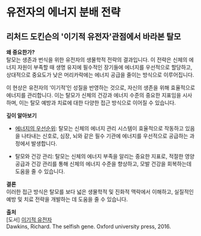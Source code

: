 
# 유전자의 에너지 분배 전략

## 리처드 도킨슨의 '이기적 유전자'관점에서 바라본 탈모

**왜 중요한가?**   
탈모는 생존과 번식을 위한 유전자의 생물학적 전략의 결과입니다. 이 전략은 신체의 에너지 자원이 부족할 때 생명 유지에 필수적인 장기들에 에너지를 우선적으로 할당하고, 상대적으로 중요도가 낮은 머리카락에는 에너지 공급을 줄이는 방식으로 이루어집니다. 

이 현상은 유전자의 ‘이기적’인 성질을 반영하는 것으로, 자신의 생존을 위해 효율적으로 에너지를 관리합니다. 이는 탈모가 신체의 건강과 에너지 수준의 중요한 지표임을 시사하며, 이는 탈모 예방과 치료에 대한 다양한 접근 방식으로 이어질 수 있습니다.

**깊이 알아보기** 

- [에너지의 우선순위](/m04/m0402/m040201): 탈모는 신체의 에너지 관리 시스템이 효율적으로 작동하고 있음을 나타내는 신호로, 심장, 뇌와 같은 필수 기관에 에너지를 우선적으로 공급하는 과정에서 발생합니다. 

- 탈모와 건강 관리: 탈모는 신체의 에너지 부족을 알리는 중요한 지표로, 적절한 영양 공급과 건강 관리를 통해 신체의 에너지 수준을 향상하고, 모발 건강을 회복하는데 도움을 줄 수 있습니다. 

**결론**   
이러한 접근 방식은 탈모를 보다 넓은 생물학적 및 진화적 맥락에서 이해하고, 실질적인 예방 및 치료 전략을 개발하는 데 도움을 줄 수 있습니다.

**출처**  
[도서] [이기적 유전자](/m04/m0407/m040701)   
Dawkins, Richard. The selfish gene. Oxford university press, 2016.
<!--stackedit_data:
eyJoaXN0b3J5IjpbMTk5NjI5NDM5OSwxODI3NzI5Mjc5LC02MD
MxNjMxMjksMTEzODA1MDgxLC0xODY0OTE0NTgzLC0xMDI0ODY2
ODA2LDIxMjMzNTcyODJdfQ==
-->